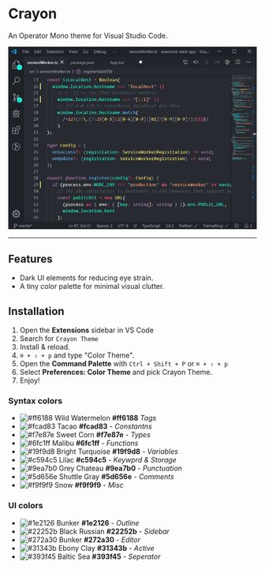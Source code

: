 # Crayon

An Operator Mono theme for Visual Studio Code.

![Preview](images/crayon-theme-01.png)

---

## Features

- Dark UI elements for reducing eye strain.
- A tiny color palette for minimal visual clutter.

## Installation

1. Open the **Extensions** sidebar in VS Code
2. Search for `Crayon Theme`
3. Install & reload.
4. `⌘ + ⇧ + p` and type "Color Theme".
5. Open the **Command Palette** with `Ctrl + Shift + P` or `⌘ + ⇧ + p`
6. Select **Preferences: Color Theme** and pick Crayon Theme.
7. Enjoy!

### Syntax colors

- ![#ff6188](https://placehold.it/15/ff6188/000000?text=+) Wild Watermelon **#ff6188** _Tags_
- ![#fcad83](https://placehold.it/15/fcad83/000000?text=+) Tacao **#fcad83** - _Constantns_
- ![#f7e87e](https://placehold.it/15/f7e87e/000000?text=+) Sweet Corn **#f7e87e** - _Types_
- ![#6fc1ff](https://placehold.it/15/6fc1ff/000000?text=+) Malibu **#6fc1ff** - _Functions_
- ![#19f9d8](https://placehold.it/15/19f9d8/000000?text=+) Bright Turquoise **#19f9d8** - _Variables_
- ![#c594c5](https://placehold.it/15/c594c5/000000?text=+) Lilac **#c594c5** - _Keywprd & Storage_
- ![#9ea7b0](https://placehold.it/15/9ea7b0/000000?text=+) Grey Chateau **#9ea7b0** - _Punctuation_
- ![#5d656e](https://placehold.it/15/5d656e/000000?text=+) Shuttle Gray **#5d656e** - _Comments_
- ![#f9f9f9](https://placehold.it/15/f9f9f9/000000?text=+) Snow **#f9f9f9** - _Misc_

### UI colors

- ![#1e2126](https://placehold.it/15/1e2126/000000?text=+) Bunker **#1e2126** - _Outline_
- ![#22252b](https://placehold.it/15/22252b/000000?text=+) Black Russian **#22252b** - _Sidebar_
- ![#272a30](https://placehold.it/15/272a30/000000?text=+) Bunker **#272a30** - _Editor_
- ![#31343b](https://placehold.it/15/31343b/000000?text=+) Ebony Clay **#31343b** - _Active_
- ![#393f45](https://placehold.it/15/393f45/000000?text=+) Baltic Sea **#393f45** - _Seperator_
